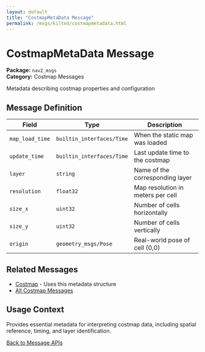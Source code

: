 ```yaml
---
layout: default
title: "CostmapMetaData Message"
permalink: /msgs/kilted/costmapmetadata.html
---
```


# CostmapMetaData Message

**Package:** `nav2_msgs`  
**Category:** Costmap Messages

Metadata describing costmap properties and configuration

## Message Definition

| Field | Type | Description |
|-------|------|-----------|
| `map_load_time` | `builtin_interfaces/Time` | When the static map was loaded |
| `update_time` | `builtin_interfaces/Time` | Last update time to the costmap |
| `layer` | `string` | Name of the corresponding layer |
| `resolution` | `float32` | Map resolution in meters per cell |
| `size_x` | `uint32` | Number of cells horizontally |
| `size_y` | `uint32` | Number of cells vertically |
| `origin` | `geometry_msgs/Pose` | Real-world pose of cell (0,0) |

## Related Messages

- [Costmap](/msgs/kilted/costmap.html) - Uses this metadata structure
- [All Costmap Messages](/msgs/kilted/index.html#costmap-messages)

## Usage Context

Provides essential metadata for interpreting costmap data, including spatial reference, timing, and layer identification.

[Back to Message APIs](/msgs/kilted/)
